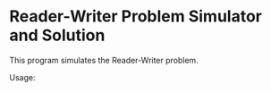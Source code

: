 # Reader-Writer Problem Simulator and Solution

This program simulates the Reader-Writer problem.

Usage: